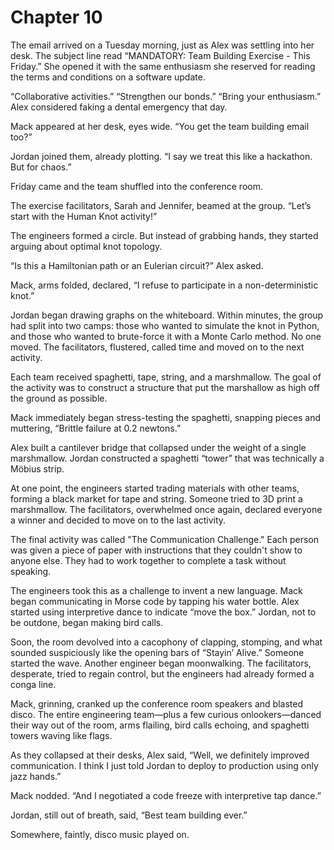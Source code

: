 # Chapter 10

The email arrived on a Tuesday morning, just as Alex was settling into her desk. The subject line read “MANDATORY: Team Building Exercise - This Friday.” She opened it with the same enthusiasm she reserved for reading the terms and conditions on a software update.

“Collaborative activities.” “Strengthen our bonds.” “Bring your enthusiasm.” Alex considered faking a dental emergency that day.

Mack appeared at her desk, eyes wide. “You get the team building email too?”

Jordan joined them, already plotting. “I say we treat this like a hackathon. But for chaos.”

Friday came and the team shuffled into the conference room.

The exercise facilitators, Sarah and Jennifer, beamed at the group. “Let’s start with the Human Knot activity!”

The engineers formed a circle. But instead of grabbing hands, they started arguing about optimal knot topology.

“Is this a Hamiltonian path or an Eulerian circuit?” Alex asked.

Mack, arms folded, declared, “I refuse to participate in a non-deterministic knot.”

Jordan began drawing graphs on the whiteboard. Within minutes, the group had split into two camps: those who wanted to simulate the knot in Python, and those who wanted to brute-force it with a Monte Carlo method. No one moved. The facilitators, flustered, called time and moved on to the next activity.

Each team received spaghetti, tape, string, and a marshmallow.  The goal of the activity was to construct a structure that put the marshallow as high off the ground as possible.

Mack immediately began stress-testing the spaghetti, snapping pieces and muttering, “Brittle failure at 0.2 newtons.”

Alex built a cantilever bridge that collapsed under the weight of a single marshmallow. Jordan constructed a spaghetti “tower” that was technically a Möbius strip.

At one point, the engineers started trading materials with other teams, forming a black market for tape and string. Someone tried to 3D print a marshmallow. The facilitators, overwhelmed once again, declared everyone a winner and decided to move on to the last activity.

The final activity was called "The Communication Challenge." Each person was given a piece of paper with instructions that they couldn't show to anyone else. They had to work together to complete a task without speaking.

The engineers took this as a challenge to invent a new language. Mack began communicating in Morse code by tapping his water bottle. Alex started using interpretive dance to indicate “move the box.” Jordan, not to be outdone, began making bird calls.

Soon, the room devolved into a cacophony of clapping, stomping, and what sounded suspiciously like the opening bars of “Stayin’ Alive.” Someone started the wave. Another engineer began moonwalking. The facilitators, desperate, tried to regain control, but the engineers had already formed a conga line.

Mack, grinning, cranked up the conference room speakers and blasted disco. The entire engineering team—plus a few curious onlookers—danced their way out of the room, arms flailing, bird calls echoing, and spaghetti towers waving like flags.

As they collapsed at their desks, Alex said, “Well, we definitely improved communication. I think I just told Jordan to deploy to production using only jazz hands.”

Mack nodded. “And I negotiated a code freeze with interpretive tap dance.”

Jordan, still out of breath, said, “Best team building ever.”

Somewhere, faintly, disco music played on. 